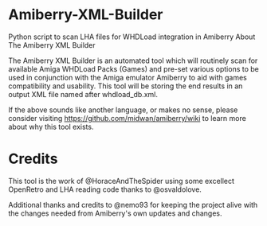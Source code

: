 # Amiberry-XML-Builder
Python script to scan LHA files for WHDLoad integration in Amiberry
About The Amiberry XML Builder

The Amiberry XML Builder is an automated tool which will routinely scan for available Amiga WHDLoad Packs (Games) and pre-set various options to be used in conjunction with the Amiga emulator Amiberry to aid with games compatibility and usability. This tool will be storing the end results in an output XML file named after whdload_db.xml.

If the above sounds like another language, or makes no sense, please consider visiting https://github.com/midwan/amiberry/wiki to learn more about why this tool exists.

# Credits

This tool is the work of @HoraceAndTheSpider using some excellect OpenRetro and LHA reading code thanks to @osvaldolove. 

Additional thanks and credits to @nemo93 for keeping the project alive with the changes needed from Amiberry's own updates and changes.
